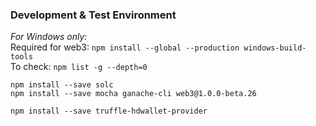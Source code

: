 
### Development & Test Environment   
*For Windows only:*  
Required for web3:  `npm install --global --production windows-build-tools`    
To check: `npm list -g --depth=0`  

`npm install --save solc`   
`npm install --save mocha ganache-cli web3@1.0.0-beta.26`    
    
`npm install --save truffle-hdwallet-provider`    


